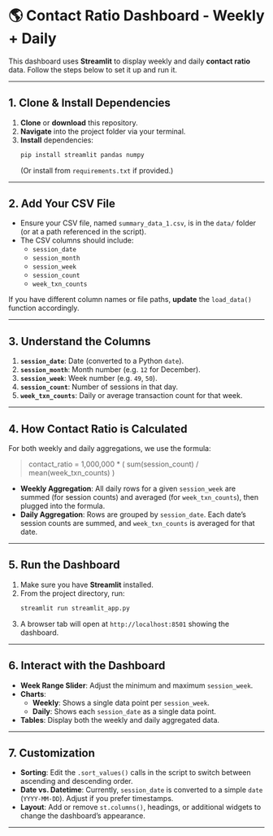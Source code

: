 # :earth_americas: Contact Ratio Dashboard - Weekly + Daily

This dashboard uses **Streamlit** to display weekly and daily **contact ratio** data. Follow the steps below to set it up and run it.

---

## 1. Clone & Install Dependencies
1. **Clone** or **download** this repository.
2. **Navigate** into the project folder via your terminal.
3. **Install** dependencies:
    ```bash
    pip install streamlit pandas numpy
    ```
   (Or install from `requirements.txt` if provided.)

---

## 2. Add Your CSV File
- Ensure your CSV file, named `summary_data_1.csv`, is in the `data/` folder (or at a path referenced in the script).
- The CSV columns should include:
  - `session_date`
  - `session_month`
  - `session_week`
  - `session_count`
  - `week_txn_counts`

If you have different column names or file paths, **update** the `load_data()` function accordingly.

---

## 3. Understand the Columns
1. **`session_date`**: Date (converted to a Python `date`).
2. **`session_month`**: Month number (e.g. `12` for December).
3. **`session_week`**: Week number (e.g. `49`, `50`).
4. **`session_count`**: Number of sessions in that day.
5. **`week_txn_counts`**: Daily or average transaction count for that week.

---

## 4. How Contact Ratio is Calculated
For both weekly and daily aggregations, we use the formula:

> contact_ratio = 1,000,000 * ( sum(session_count) / mean(week_txn_counts) )

- **Weekly Aggregation**: All daily rows for a given `session_week` are summed (for session counts) and averaged (for `week_txn_counts`), then plugged into the formula.
- **Daily Aggregation**: Rows are grouped by `session_date`. Each date’s session counts are summed, and `week_txn_counts` is averaged for that date.

---

## 5. Run the Dashboard
1. Make sure you have **Streamlit** installed.
2. From the project directory, run:
    ```bash
    streamlit run streamlit_app.py
    ```
3. A browser tab will open at `http://localhost:8501` showing the dashboard.

---

## 6. Interact with the Dashboard
- **Week Range Slider**: Adjust the minimum and maximum `session_week`.
- **Charts**:
  - **Weekly**: Shows a single data point per `session_week`.
  - **Daily**: Shows each `session_date` as a single data point.
- **Tables**: Display both the weekly and daily aggregated data.

---

## 7. Customization
- **Sorting**: Edit the `.sort_values()` calls in the script to switch between ascending and descending order.
- **Date vs. Datetime**: Currently, `session_date` is converted to a simple `date` (`YYYY-MM-DD`). Adjust if you prefer timestamps.
- **Layout**: Add or remove `st.columns()`, headings, or additional widgets to change the dashboard’s appearance.

---
